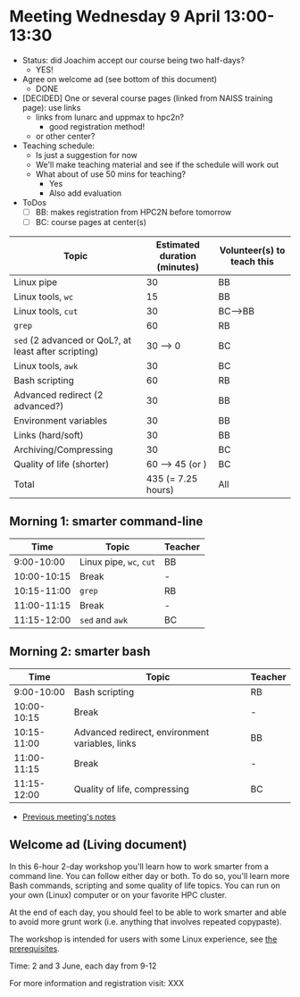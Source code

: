 # Meeting Wednesday 9 April 13:00-13:30

- Status: did Joachim accept our course being two half-days?
  - YES!
- Agree on welcome ad (see bottom of this document)
  - DONE
- [DECIDED] One or several course pages (linked from NAISS training page): use links
  - links from lunarc and uppmax to hpc2n?
    - good registration method!
  - or other center?
- Teaching schedule:
  - Is just a suggestion for now
  - We'll make teaching material and see if the schedule will work out
  - What about of use 50 mins for teaching?
    - Yes
    - Also add evaluation
- ToDos
  - [ ] BB: makes registration from HPC2N before tomorrow
  - [ ] BC: course pages at center(s)

<!-- markdownlint-disable MD013 --><!-- Let's break 80 characters per line -->

| Topic                                                | Estimated duration (minutes) | Volunteer(s) to teach this |
| ---------------------------------------------------- | ---------------------------- | -------------------------- |
| Linux pipe                                           | 30                           | BB                         |
| Linux tools, `wc`                                    | 15                           | BB                         |
| Linux tools, `cut`                                   | 30                           | BC-->BB                    |
| `grep`                                               | 60                           | RB                         |
| `sed` (2 advanced or QoL?, at least after scripting) | 30 --> 0                     | BC                         |
| Linux tools, `awk`                                   | 30                           | BC                         |
| Bash scripting                                       | 60                           | RB                         |
| Advanced redirect (2 advanced?)                      | 30                           | BB                         |
| Environment variables                                | 30                           | BB                         |
| Links (hard/soft)                                    | 30                           | BB                         |
| Archiving/Compressing                                | 30                           | BC                         |
| Quality of life (shorter)                            | 60 --> 45 (or )              | BC                         |
| Total                                                | 435 (= 7.25 hours)           | All                        |

## Morning 1: smarter command-line

| Time        | Topic                   | Teacher |
| ----------- | ----------------------- | ------- |
| 9:00-10:00  | Linux pipe, `wc`, `cut` | BB      |
| 10:00-10:15 | Break                   | -       |
| 10:15-11:00 | `grep`                  | RB      |
| 11:00-11:15 | Break                   | -       |
| 11:15-12:00 | `sed` and `awk`         | BC      |

## Morning 2: smarter bash

| Time        | Topic                                           | Teacher |
| ----------- | ----------------------------------------------- | ------- |
| 9:00-10:00  | Bash scripting                                  | RB      |
| 10:00-10:15 | Break                                           | -       |
| 10:15-11:00 | Advanced redirect, environment variables, links | BB      |
| 11:00-11:15 | Break                                           | -       |
| 11:15-12:00 | Quality of life, compressing                    | BC      |

- [Previous meeting's notes](https://github.com/UPPMAX/linux-command-line-201/blob/main/docs/meeting_notes/20250403.md)

## Welcome ad (Living document)

In this 6-hour 2-day workshop you'll learn how to work smarter from a command line. You can follow either day or both. To do so, you'll learn more Bash commands, scripting and some quality of life topics. You can run on your own (Linux) computer or on your favorite HPC cluster.

At the end of each day, you should feel to be able to work smarter and able to avoid more grunt work (i.e. anything that involves repeated copypaste).

The workshop is intended for users with some Linux experience, see [the prerequisites](https://uppmax.github.io/linux-command-line-201/prerequisites/).

Time: 2 and 3 June, each day from 9-12

For more information and registration visit: XXX
